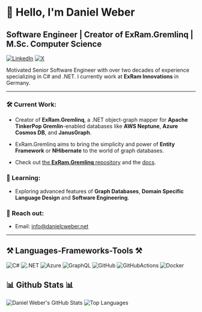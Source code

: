 
# 👋 Hello, I'm Daniel Weber

## Software Engineer | Creator of ExRam.Gremlinq | M.Sc. Computer Science

[![LinkedIn](https://img.shields.io/badge/%2Fdanielcweber-0077B5?style=for-the-badge&logo=linkedin&logoColor=white)](https://www.linkedin.com/in/danielcweber/)
[![X](https://img.shields.io/badge/%40danielcweber-1DA1F2?style=for-the-badge&logo=x&logoColor=white)](https://x.com/danielcweber)

Motivated Senior Software Engineer with over two decades of experience specializing in C# and .NET. I currently work at **ExRam Innovations** in Germany.

---

### 🛠️ Current Work:
- Creator of **ExRam.Gremlinq**, a .NET object-graph mapper for **Apache TinkerPop Gremlin**-enabled databases like **AWS Neptune**, **Azure Cosmos DB**, and **JanusGraph**. 

- ExRam.Gremlinq aims to bring the simplicity and power of **Entity Framework** or **NHibernate** to the world of graph databases.

- Check out [the **ExRam.Gremlinq** repository](https://github.com/Gremlinq/ExRam.Gremlinq) and the [docs](https://docs.gremlinq.net).

### 🌱 Learning:
- Exploring advanced features of **Graph Databases**, **Domain Specific Language Design** and **Software Engineering**.

### 📧 Reach out:
- Email: info@danielcweber.net
  
---

## ⚒️ Languages-Frameworks-Tools ⚒️
![C#](https://skillicons.dev/icons?i=cs)
![.NET](https://skillicons.dev/icons?i=dotnet)
![Azure](https://skillicons.dev/icons?i=azure)
![GraphQL](https://skillicons.dev/icons?i=graphql)
![GitHub](https://skillicons.dev/icons?i=github)
![GitHubActions](https://skillicons.dev/icons?i=githubactions)
![Docker](https://skillicons.dev/icons?i=docker)


## 📊 Github Stats 📊

![Daniel Weber's GitHub Stats](https://github-readme-stats.vercel.app/api?username=danielcweber&show_icons=true&theme=radical)
![Top Languages](https://github-readme-stats.vercel.app/api/top-langs/?username=danielcweber&show_icons=true&theme=radical)
